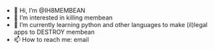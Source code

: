 - 👋 Hi, I’m @IH8MEMBEAN
- 👀 I’m interested in killing membean
- 🌱 I’m currently learning python and other languages to make (il)legal apps to DESTROY membean 
- 📫 How to reach me: email

<!---
IH8MEMBEAN/IH8MEMBEAN is a ✨ special ✨ repository because its `README.md` (this file) appears on your GitHub profile.
You can click the Preview link to take a look at your changes.
--->
